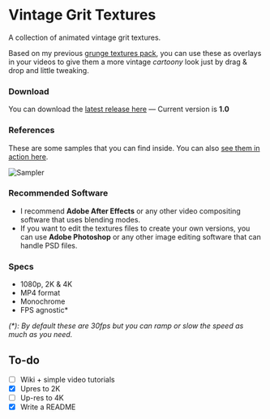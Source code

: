 # Vintage Grit Textures
A collection of animated vintage grit textures.

Based on my previous [grunge textures pack](https://github.com/darriagada/Gritkit), you can use these as overlays in your videos to give them a more vintage _cartoony_ look just by drag & drop and little tweaking.

### Download
You can download the [latest release here](https://github.com/darriagada/vintage-grit-textures/releases) — Current version is **1.0**

### References
These are some samples that you can find inside. You can also [see them in action here](https://vimeo.com/462230867).

![Sampler](https://github.com/darriagada/vintage-grit-textures/blob/master/_assets/sampler_mono.gif)

### Recommended Software
* I recommend **Adobe After Effects** or any other video compositing software that uses blending modes.
* If you want to edit the textures files to create your own versions, you can use **Adobe Photoshop** or any other image editing software that can handle PSD files.

### Specs
- 1080p, 2K & 4K
- MP4 format
- Monochrome
- FPS agnostic*

_(*): By default these are 30fps but you can ramp or slow the speed as much as you need._


## To-do
- [ ] Wiki + simple video tutorials
- [x] Upres to 2K
- [ ] Up-res to 4K
- [x] Write a README
